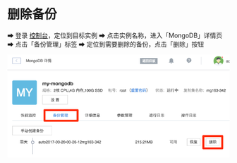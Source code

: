 # 删除备份

➡ 登录 [控制台](https://c.163.com/dashboard#/m/mongodb/)，定位到目标实例
➡ 点击实例名称，进入「MongoDB」详情页
➡ 点击「备份管理」标签
➡ 定位到需要删除的备份，点击「删除」按钮

![](../../image/使用指南-备份与恢复-删除备份.png)